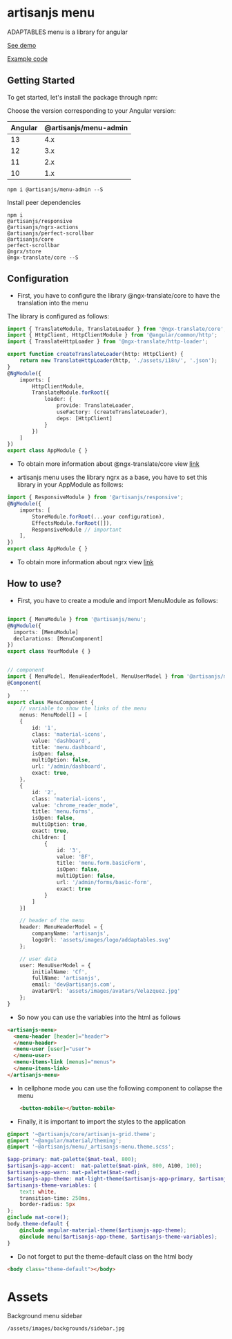 # artisanjs menu

ADAPTABLES menu is a library for angular

[See demo](http://artisanjs.com/admin/dashboard)

[Example code](https://stackblitz.com/edit/angular-menu-artisanjs)

## Getting Started
To get started, let's install the package through npm:

Choose the version corresponding to your Angular version:

 | Angular | @artisanjs/menu-admin |
 | ------- | -------------------- |
 | 13      | 4.x                  |
 | 12      | 3.x                  |
 | 11      | 2.x                  |
 | 10      | 1.x                  |

```
npm i @artisanjs/menu-admin --S
```

Install peer dependencies

```
npm i
@artisanjs/responsive
@artisanjs/ngrx-actions
@artisanjs/perfect-scrollbar
@artisanjs/core
perfect-scrollbar
@ngrx/store
@ngx-translate/core --S
```

## Configuration

- First, you have to configure the library @ngx-translate/core to have the translation into the menu

The library is configured as follows:

```typescript
import { TranslateModule, TranslateLoader } from '@ngx-translate/core';
import { HttpClient, HttpClientModule } from '@angular/common/http';
import { TranslateHttpLoader } from '@ngx-translate/http-loader';

export function createTranslateLoader(http: HttpClient) {
    return new TranslateHttpLoader(http, './assets/i18n/', '.json');
}
@NgModule({
    imports: [
        HttpClientModule,
        TranslateModule.forRoot({
            loader: {
                provide: TranslateLoader,
                useFactory: (createTranslateLoader),
                deps: [HttpClient]
            }
        })
    ]
})
export class AppModule { }
```

- To obtain more information about @ngx-translate/core view [link](https://github.com/ngx-translate/core)

- artisanjs menu uses the library ngrx as a base, you have to set this library in your AppModule as follows:

```typescript
import { ResponsiveModule } from '@artisanjs/responsive';
@NgModule({
    imports: [
        StoreModule.forRoot(...your configuration),
        EffectsModule.forRoot([]),
        ResponsiveModule // important
    ],
})
export class AppModule { }
```

- To obtain more information about ngrx view [link](https://ngrx.io/guide/store)

## How to use?

- First, you have to create a module and import MenuModule as follows:

```typescript

import { MenuModule } from '@artisanjs/menu';
@NgModule({
  imports: [MenuModule]
  declarations: [MenuComponent]
})
export class YourModule { }


// component
import { MenuModel, MenuHeaderModel, MenuUserModel } from '@artisanjs/menu';
@Component(
    ...
)
export class MenuComponent {
    // variable to show the links of the menu
    menus: MenuModel[] = [
    {
        id: '1',
        class: 'material-icons',
        value: 'dashboard',
        title: 'menu.dashboard',
        isOpen: false,
        multiOption: false,
        url: '/admin/dashboard',
        exact: true,
    },
    {
        id: '2',
        class: 'material-icons',
        value: 'chrome_reader_mode',
        title: 'menu.forms',
        isOpen: false,
        multiOption: true,
        exact: true,
        children: [
            {
                id: '3',
                value: 'BF',
                title: 'menu.form.basicForm',
                isOpen: false,
                multiOption: false,
                url: '/admin/forms/basic-form',
                exact: true
            }
        ]
    }]

    // header of the menu
    header: MenuHeaderModel = {
        companyName: 'artisanjs',
        logoUrl: 'assets/images/logo/addaptables.svg'
    };

    // user data
    user: MenuUserModel = {
        initialName: 'Cf',
        fullName: 'artisanjs',
        email: 'dev@artisanjs.com',
        avatarUrl: 'assets/images/avatars/Velazquez.jpg'
    };
}
```

- So now you can use the variables into the html as follows

```html
<artisanjs-menu>
  <menu-header [header]="header">
  </menu-header>
  <menu-user [user]="user">
  </menu-user>
  <menu-items-link [menus]="menus">
  </menu-items-link>
</artisanjs-menu>
```

- In cellphone mode you can use the following component to collapse the menu

```html
    <button-mobile></button-mobile>
```

- Finally, it is important to import the styles to the application

```scss
@import '~@artisanjs/core/artisanjs-grid.theme';
@import '~@angular/material/theming';
@import '~@artisanjs/menu/_artisanjs-menu.theme.scss';

$app-primary: mat-palette($mat-teal, 800);
$artisanjs-app-accent:  mat-palette($mat-pink, 800, A100, 100);
$artisanjs-app-warn: mat-palette($mat-red);
$artisanjs-app-theme: mat-light-theme($artisanjs-app-primary, $artisanjs-app-accent, $artisanjs-app-warn);
$artisanjs-theme-variables: (
    text: white,
    transition-time: 250ms,
    border-radius: 5px
);
@include mat-core();
body.theme-default {
    @include angular-material-theme($artisanjs-app-theme);
    @include menu($artisanjs-app-theme, $artisanjs-theme-variables);
}
```

- Do not forget to put the theme-default class on the html body

```html
<body class="theme-default"></body>
```

# Assets

Background menu sidebar

```
/assets/images/backgrounds/sidebar.jpg
```

